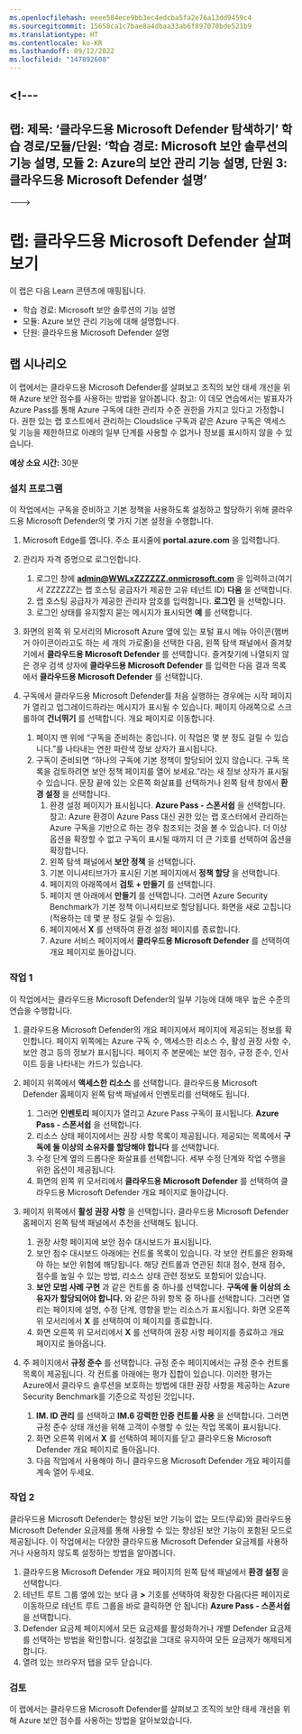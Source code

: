```yaml
---
ms.openlocfilehash: eeee584ece9bb3ec4edcba5fa2e76a13dd9459c4
ms.sourcegitcommit: 15658ca1c7bae8a4dbaa33ab6f897070bde521b9
ms.translationtype: HT
ms.contentlocale: ko-KR
ms.lasthandoff: 09/12/2022
ms.locfileid: "147892608"
---
```

<a name="---"></a><!---
---
랩: 제목: ‘클라우드용 Microsoft Defender 탐색하기’ 학습 경로/모듈/단원: ‘학습 경로: Microsoft 보안 솔루션의 기능 설명, 모듈 2: Azure의 보안 관리 기능 설명, 단원 3: 클라우드용 Microsoft Defender 설명’
---
--->

# <a name="lab-explore-microsoft-defender-for-cloud"></a>랩: 클라우드용 Microsoft Defender 살펴보기

이 랩은 다음 Learn 콘텐츠에 매핑됩니다.

- 학습 경로: Microsoft 보안 솔루션의 기능 설명
- 모듈: Azure 보안 관리 기능에 대해 설명합니다.
- 단원: 클라우드용 Microsoft Defender 설명

## <a name="lab-scenario"></a>랩 시나리오

이 랩에서는 클라우드용 Microsoft Defender를 살펴보고 조직의 보안 태세 개선을 위해 Azure 보안 점수를 사용하는 방법을 알아봅니다.  참고: 이 데모 연습에서는 발표자가 Azure Pass를 통해 Azure 구독에 대한 관리자 수준 권한을 가지고 있다고 가정합니다.  권한 있는 랩 호스트에서 관리하는 Cloudslice 구독과 같은 Azure 구독은 액세스 및 기능을 제한하므로 아래의 일부 단계를 사용할 수 없거나 정보를 표시하지 않을 수 있습니다.

**예상 소요 시간:** 30분

### <a name="setup"></a>설치 프로그램

이 작업에서는 구독을 준비하고 기본 정책을 사용하도록 설정하고 할당하기 위해 클라우드용 Microsoft Defender의 몇 가지 기본 설정을 수행합니다.

1. Microsoft Edge를 엽니다. 주소 표시줄에 **portal.azure.com** 을 입력합니다.

1. 관리자 자격 증명으로 로그인합니다.
    1. 로그인 창에 **admin@WWLxZZZZZZ.onmicrosoft.com** 을 입력하고(여기서 ZZZZZZ는 랩 호스팅 공급자가 제공한 고유 테넌트 ID) **다음** 을 선택합니다.
    1. 랩 호스팅 공급자가 제공한 관리자 암호를 입력합니다. **로그인** 을 선택합니다.
    1. 로그인 상태를 유지할지 묻는 메시지가 표시되면 **예** 를 선택합니다.

1. 화면의 왼쪽 위 모서리의 Microsoft Azure 옆에 있는 포털 표시 메뉴 아이콘(햄버거 아이콘이라고도 하는 세 개의 가로줄)을 선택한 다음, 왼쪽 탐색 패널에서 즐겨찾기에서 **클라우드용 Microsoft Defender** 를 선택합니다.  즐겨찾기에 나열되지 않은 경우 검색 상자에 **클라우드용 Microsoft Defender** 를 입력한 다음 결과 목록에서 **클라우드용 Microsoft Defender** 를 선택합니다.

1. 구독에서 클라우드용 Microsoft Defender를 처음 실행하는 경우에는 시작 페이지가 열리고 업그레이드하라는 메시지가 표시될 수 있습니다.  페이지 아래쪽으로 스크롤하여 **건너뛰기** 를 선택합니다.  개요 페이지로 이동합니다.
    1. 페이지 맨 위에 “구독을 준비하는 중입니다. 이 작업은 몇 분 정도 걸릴 수 있습니다.”를 나타내는 연한 파란색 정보 상자가 표시됩니다.
    1. 구독이 준비되면 “하나의 구독에 기본 정책이 할당되어 있지 않습니다. 구독 목록을 검토하려면 보안 정책 페이지를 열어 보세요.”라는 새 정보 상자가 표시될 수 있습니다.  문장 끝에 있는 오른쪽 화살표를 선택하거나 왼쪽 탐색 창에서 **환경 설정** 을 선택합니다.
        1. 환경 설정 페이지가 표시됩니다. **Azure Pass - 스폰서쉽** 을 선택합니다.  참고:  Azure 환경이 Azure Pass 대신 권한 있는 랩 호스터에서 관리하는 Azure 구독을 기반으로 하는 경우 참조되는 것을 볼 수 있습니다. 더 이상 옵션을 확장할 수 없고 구독이 표시될 때까지 더 큰 기호를 선택하여 옵션을 확장합니다.
        1. 왼쪽 탐색 패널에서 **보안 정책** 을 선택합니다.
        1. 기본 이니셔티브가가 표시된 기본 페이지에서 **정책 할당** 을 선택합니다.
        1. 페이지의 아래쪽에서 **검토 + 만들기** 를 선택합니다.
        1. 페이지 맨 아래에서 **만들기** 를 선택합니다.  그러면 Azure Security Benchmark가 기본 정책 이니셔티브로 할당됩니다.  화면을 새로 고칩니다(적용하는 데 몇 분 정도 걸릴 수 있음).
        1. 페이지에서 **X** 를 선택하여 환경 설정 페이지를 종료합니다.  
        1. Azure 서비스 페이지에서 **클라우드용 Microsoft Defender** 를 선택하여 개요 페이지로 돌아갑니다.

### <a name="task-1"></a>작업 1

이 작업에서는 클라우드용 Microsoft Defender의 일부 기능에 대해 매우 높은 수준의 연습을 수행합니다.

1. 클라우드용 Microsoft Defender의 개요 페이지에서 페이지에 제공되는 정보를 확인합니다.  페이지 위쪽에는 Azure 구독 수, 액세스한 리소스 수, 활성 권장 사항 수, 보안 경고 등의 정보가 표시됩니다.  페이지 주 본문에는 보안 점수, 규정 준수, 인사이트 등을 나타내는 카드가 있습니다.

1. 페이지 위쪽에서 **액세스한 리소스** 를 선택합니다.  클라우드용 Microsoft Defender 홈페이지 왼쪽 탐색 패널에서 인벤토리를 선택해도 됩니다.
    1. 그러면 **인벤토리** 페이지가 열리고 Azure Pass 구독이 표시됩니다.  **Azure Pass - 스폰서쉽** 을 선택합니다.
    1. 리소스 상태 페이지에서는 권장 사항 목록이 제공됩니다.  제공되는 목록에서 **구독에 둘 이상의 소유자를 할당해야 합니다** 를 선택합니다.
    1. 수정 단계 옆의 드롭다운 화살표를 선택합니다. 세부 수정 단계와 작업 수행을 위한 옵션이 제공됩니다.  
    1. 화면의 왼쪽 위 모서리에서 **클라우드용 Microsoft Defender** 를 선택하여 클라우드용 Microsoft Defender 개요 페이지로 돌아갑니다.

1. 페이지 위쪽에서 **활성 권장 사항** 을 선택합니다.  클라우드용 Microsoft Defender 홈페이지 왼쪽 탐색 패널에서 추천을 선택해도 됩니다.
    1. 권장 사항 페이지에 보안 점수 대시보드가 표시됩니다.
    1. 보안 점수 대시보드 아래에는 컨트롤 목록이 있습니다. 각 보안 컨트롤은 완화해야 하는 보안 위험에 해당됩니다. 해당 컨트롤과 연관된 최대 점수, 현재 점수, 점수를 높일 수 있는 방법, 리소스 상태 관련 정보도 포함되어 있습니다.  
    1. **보안 모범 사례 구현** 과 같은 컨트롤 중 하나를 선택합니다.  **구독에 둘 이상의 소유자가 할당되어야 합니다.** 와 같은 하위 항목 중 하나를 선택합니다.  그러면 열리는 페이지에 설명, 수정 단계, 영향을 받는 리소스가 표시됩니다. 화면 오른쪽 위 모서리에서 **X** 를 선택하여 이 페이지를 종료합니다.
    1. 화면 오른쪽 위 모서리에서 **X** 를 선택하여 권장 사항 페이지를 종료하고 개요 페이지로 돌아옵니다.

1. 주 페이지에서 **규정 준수** 를 선택합니다. 규정 준수 페이지에서는 규정 준수 컨트롤 목록이 제공됩니다.  각 컨트롤 아래에는 평가 집합이 있습니다. 이러한 평가는 Azure에서 클라우드 솔루션을 보호하는 방법에 대한 권장 사항을 제공하는 Azure Security Benchmark를 기준으로 작성된 것입니다.
    1. **IM. ID 관리** 를 선택하고 **IM.6 강력한 인증 컨트롤 사용** 을 선택합니다.  그러면 규정 준수 상태 개선을 위해 고객이 수행할 수 있는 작업 목록이 표시됩니다.
    1. 화면 오른쪽 위에서 **X** 를 선택하여 페이지를 닫고 클라우드용 Microsoft Defender 개요 페이지로 돌아옵니다.
    1. 다음 작업에서 사용해야 하니 클라우드용 Microsoft Defender 개요 페이지를 계속 열어 두세요.

### <a name="task-2"></a>작업 2

클라우드용 Microsoft Defender는 향상된 보안 기능이 없는 모드(무료)와 클라우드용 Microsoft Defender 요금제를 통해 사용할 수 있는 향상된 보안 기능이 포함된 모드로 제공됩니다. 이 작업에서는 다양한 클라우드용 Microsoft Defender 요금제를 사용하거나 사용하지 않도록 설정하는 방법을 알아봅니다.

1. 클라우드용 Microsoft Defender 개요 페이지의 왼쪽 탐색 패널에서 **환경 설정** 을 선택합니다.
1. 테넌트 루트 그룹 옆에 있는 보다 큼 **>** 기호를 선택하여 확장한 다음(다른 페이지로 이동하므로 테넌트 루트 그룹을 바로 클릭하면 안 됩니다) **Azure Pass - 스폰서쉽** 을 선택합니다.
1. Defender 요금제 페이지에서 모든 요금제를 활성화하거나 개별 Defender 요금제를 선택하는 방법을 확인합니다. 설정값을 그대로 유지하여 모든 요금제가 해제되게 합니다.
1. 열려 있는 브라우저 탭을 모두 닫습니다.

### <a name="review"></a>검토

이 랩에서는 클라우드용 Microsoft Defender를 살펴보고 조직의 보안 태세 개선을 위해 Azure 보안 점수를 사용하는 방법을 알아보았습니다.
